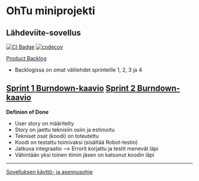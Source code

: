 # OhTu miniprojekti
## Lähdeviite-sovellus

[![CI Badge](https://github.com/t0ffe/OhTu-miniprojekti/workflows/CI/badge.svg)](https://github.com/t0ffe/OhTu-miniprojekti/actions)
[![codecov](https://codecov.io/gh/t0ffe/OhTu-miniprojekti/graph/badge.svg?token=E2HOVHAVW0)](https://codecov.io/gh/t0ffe/OhTu-miniprojekti)

[Product Backlog](https://github.com/users/t0ffe/projects/4)
- Backlogissa on omat välilehdet sprinteille 1, 2, 3 ja 4 

[Sprint 1 Burndown-kaavio](https://helsinkifi-my.sharepoint.com/:x:/g/personal/heiditap_ad_helsinki_fi/EUMaJ_EyNzlHsF8YF2-GRy0BcuEWb80uTR7sX-S73VQMdg?e=gzjrYy)
[Sprint 2 Burndown-kaavio](https://helsinkifi-my.sharepoint.com/:x:/g/personal/heiditap_ad_helsinki_fi/Ee50PuOooyhOoKF7gboA02cBu1Ug6oWvYHmXb9kySuSpPw?e=VslKeG)
---

**Definion of Done**
- User story on määritelty
- Story on jaettu teknisiin osiin ja  estimoitu
- Tekniset osat (koodi) on toteutettu
- Koodi on testattu toimivaksi (sisältää Robot-testin)
- Jatkuva integraatio --> Errorit korjattu ja testit menevät läpi
- Vähintään yksi toinen tiimin jäsen on katsonut koodin läpi


---

[Sovelluksen käyttö- ja asennusohje](dokumentaatio/kayttoohje.md)
